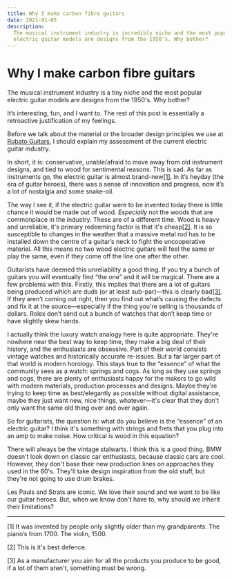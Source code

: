 ```yaml
---
title: Why I make carbon fibre guitars
date: 2021-01-05
description:
  The musical instrument industry is incredibly niche and the most popular
  electric guitar models are designs from the 1950's. Why bother?
---
```


# Why I make carbon fibre guitars

The musical instrument industry is a tiny niche and the most popular electric
guitar models are designs from the 1950's. Why bother?

It’s interesting, fun, and I want to. The rest of this post is essentially a
retroactive justification of my feelings.

Before we talk about the material or the broader design principles we use at
<a href="https://www.rubato.guitars" class="text-blue-500 underline underline-offset-2 hover:underline-offset-4" target="_blank" >Rubato
Guitars</a>, I should explain my assessment of the current electric guitar
industry.

In short, it is: conservative, unable/afraid to move away from old instrument
designs, and tied to wood for sentimental reasons. This is sad. As far as
instruments go, the electric guitar is almost
brand-new<a href="#1" class="align-top text-xs text-stone-400">[1]</a>. In it’s
heyday (the era of guitar heroes), there was a sense of innovation and progress,
now it’s a lot of nostalgia and some snake-oil.

The way I see it, if the electric guitar were to be invented today there is
little chance it would be made out of wood. _Especially_ not the woods that are
commonplace in the industry. These are of a different time. Wood is heavy and
unreliable, it's primary redeeming factor is that it's
cheap<a href="#2" class="align-top text-xs text-stone-400">[2]</a>. It is so
susceptible to changes in the weather that a massive metal rod has to be
installed down the centre of a guitar’s neck to fight the uncooperative
material. All this means no two wood electric guitars will feel the same or play
the same, even if they come off the line one after the other.

Guitarists have deemed this unreliability a good thing. If you try a bunch of
guitars you will eventually find “the one” and it will be magical. There are a
few problems with this. Firstly, this implies that there are a lot of guitars
being produced which are duds (or at least sub-par)—this is clearly
bad<a href="#3" class="align-top text-xs text-stone-400">[3]</a>. If they aren’t
coming out right, then you find out what’s causing the defects and fix it at the
source—especially if the thing you're selling is thousands of dollars. Rolex
don’t send out a bunch of watches that don’t keep time or have slightly skew
hands.

I actually think the luxury watch analogy here is quite appropriate. They're
nowhere near the best way to keep time, they make a big deal of their history,
and the enthusiasts are obsessive. Part of their world consists vintage watches
and historically accurate re-issues. But a far larger part of that world is
modern horology. This stays true to the “essence” of what the community sees as
a watch: springs and cogs. As long as they use springs and cogs, there are
plenty of enthusiasts happy for the makers to go wild with modern materials,
production processes and designs. Maybe they're trying to keep time as
best/elegantly as possible without digital assistance, maybe they just want new,
nice things, whatever—it's clear that they don't only want the same old thing
over and over again.

So for guitarists, the question is: what do you believe is the “essence” of an
electric guitar? I think it's something with strings and frets that you plug
into an amp to make noise. How critical is wood in this equation?

There will always be the vintage stalwarts. I think this is a good thing. BMW
doesn't look down on classic car enthusiasts, because classic cars are cool.
However, they don't base their new production lines on approaches they used in
the 60's. They'll take design inspiration from the old stuff, but they're not
going to use drum brakes.

Les Pauls and Strats are iconic. We love their sound and we want to be like our
guitar heroes. But, when we know don't have to, why should we inherit their
limitations?

---

<span id="1">[1]</span> It was invented by people only slightly older than my
grandparents. The piano’s from 1700. The violin, 1500.

<span id="2">[2]</span> This is it's best defence.

<span id="3">[3]</span> As a manufacturer you aim for all the products you
produce to be good, if a lot of them aren't, something must be wrong.
